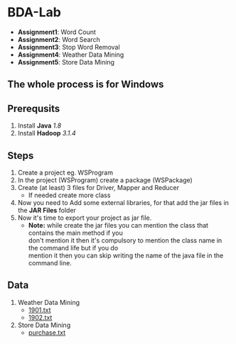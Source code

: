 # BDA-Lab

- **Assignment1**: Word Count
- **Assignment2**: Word Search
- **Assignment3**: Stop Word Removal
- **Assignment4**: Weather Data Mining
- **Assignment5**: Store Data Mining

## The whole process is for Windows

## Prerequsits 
1. Install **Java** *1.8*
2. Install **Hadoop** *3.1.4*


## Steps
1. Create a project eg. WSProgram
2. In the project (WSProgram) create a package (WSPackage)
3. Create (at least) 3 files for Driver, Mapper and Reducer
	- If needed create more class
4. Now you need to Add some external libraries, for that add the jar files in the **JAR Files** folder
5. Now it's time to export your project as jar file.
	- **Note:** while create the jar files you can mention the class that contains the main method if you \
	don't mention it then it's compulsory to mention the class name in the command life but if you do \
	mention it then you can skip writing the name of the java file in the command line.


## Data
1. Weather Data Mining
	- [1901.txt](https://drive.google.com/file/d/1FvUFA2w1_wQN-DZ-Aw44INA4n_N__qM4/view?usp=sharing)
	- [1902.txt](https://drive.google.com/file/d/1OES03G8M9XU4G3DhPT0Cvald6giuWbc_/view?usp=sharing)
2. Store Data Mining
	- [purchase.txt](https://drive.google.com/file/d/1v_nJbyclaJt_5cdeBKFU423cdlfMQMEX/view?usp=sharing)